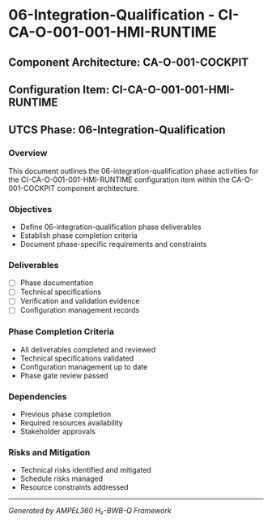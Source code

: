 # 06-Integration-Qualification - CI-CA-O-001-001-HMI-RUNTIME

## Component Architecture: CA-O-001-COCKPIT
## Configuration Item: CI-CA-O-001-001-HMI-RUNTIME
## UTCS Phase: 06-Integration-Qualification

### Overview
This document outlines the 06-integration-qualification phase activities for the CI-CA-O-001-001-HMI-RUNTIME configuration item within the CA-O-001-COCKPIT component architecture.

### Objectives
- Define 06-integration-qualification phase deliverables
- Establish phase completion criteria
- Document phase-specific requirements and constraints

### Deliverables
- [ ] Phase documentation
- [ ] Technical specifications
- [ ] Verification and validation evidence
- [ ] Configuration management records

### Phase Completion Criteria
- All deliverables completed and reviewed
- Technical specifications validated
- Configuration management up to date
- Phase gate review passed

### Dependencies
- Previous phase completion
- Required resources availability
- Stakeholder approvals

### Risks and Mitigation
- Technical risks identified and mitigated
- Schedule risks managed
- Resource constraints addressed

---
*Generated by AMPEL360 H₂-BWB-Q Framework*

